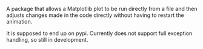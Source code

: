 A package that allows a Matplotlib plot to be run directly from a file and then adjusts changes made in the code directly without having to restart the animation.

It is supposed to end up on pypi. Currently does not support full exception handling, so still in development.
